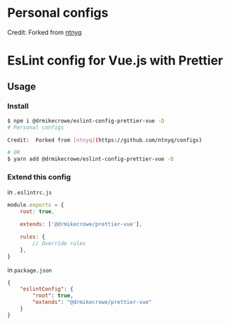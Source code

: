 # Personal configs

Credit:  Forked from [ntnyq](https://github.com/ntnyq/configs)

# EsLint config for Vue.js with Prettier

## Usage

### Install

```bash
$ npm i @drmikecrowe/eslint-config-prettier-vue -D
# Personal configs

Credit:  Forked from [ntnyq](https://github.com/ntnyq/configs)

# OR
$ yarn add @drmikecrowe/eslint-config-prettier-vue -D
```

### Extend this config

in `.eslintrc.js`

```js
module.exports = {
    root: true,

    extends: ['@drmikecrowe/prettier-vue'],

    rules: {
        // Override rules
    },
}
```

in `package.json`

```json
{
    "eslintConfig": {
        "root": true,
        "extends": "@drmikecrowe/prettier-vue"
    }
}
```
